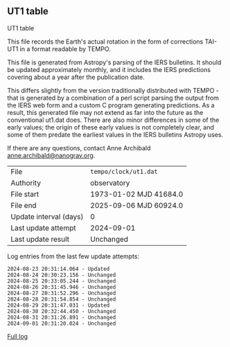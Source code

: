 
## UT1 table

UT1 table

This file records the Earth's actual rotation in the form of
corrections TAI-UT1 in a format readable by TEMPO.

This file is generated from Astropy's parsing of the IERS
bulletins. It should be updated approximately monthly, and it
includes the IERS predictions covering about a year after the
publication date.

This differs slightly from the version traditionally distributed
with TEMPO - that is generated by a combination of a perl script
parsing the output from the IERS web form and a custom C program
generating predictions. As a result, this generated file may not
extend as far into the future as the conventional ut1.dat does.
There are also minor differences in some of the early values; the
origin of these early values is not completely clear, and some of
them predate the earliest values in the IERS bulletins Astropy uses.

If there are any questions, contact Anne Archibald
<anne.archibald@nanograv.org>.

|     |     |
|:--- |:--- |
| File | `tempo/clock/ut1.dat` |
| Authority | observatory |
| File start | 1973-01-02 MJD 41684.0 |
| File end | 2025-09-06 MJD 60924.0 |
| Update interval (days) | 0 |
| Last update attempt | 2024-09-01 |
| Last update result | Unchanged |

Log entries from the last few update attempts:
```
2024-08-23 20:31:14.064 - Updated
2024-08-24 20:30:23.156 - Unchanged
2024-08-25 20:33:05.244 - Unchanged
2024-08-26 20:31:45.946 - Unchanged
2024-08-27 20:31:52.296 - Unchanged
2024-08-28 20:31:54.854 - Unchanged
2024-08-29 20:31:47.031 - Updated
2024-08-30 20:32:44.450 - Unchanged
2024-08-31 20:31:26.891 - Unchanged
2024-09-01 20:31:20.024 - Unchanged
```
[Full log](https://raw.githubusercontent.com/ipta/pulsar-clock-corrections/main/log/tempo/clock/ut1.dat.log)
